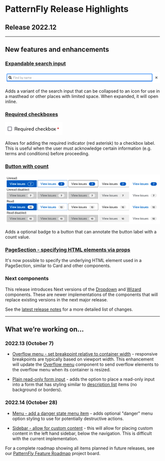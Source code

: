 # PatternFly Release Highlights
## Release 2022.12
----------------------------------------------------------
## New features and enhancements

 ### [Expandable search input](https://v4-archive.patternfly.org/v4/components/search-input#with-expandable-button)

![search input expanded](./img/expandable-search.png)

 Adds a variant of the search input that can be collapsed to an icon for use in a masthead or other places with limited space. When expanded, it will open inline.

 ### [Required checkboxes](https://v4-archive.patternfly.org/v4/components/checkbox#required-input)

![required checkbox](./img/checkbox-required.png)

 Allows for adding the required indicator (red asterisk) to a checkbox label. This is useful when the user must acknowledge certain information (e.g. terms and conditions) before proceeding.

 ### [Button with count](https://v4-archive.patternfly.org/v4/components/button#button-with-count)

 ![button with count](./img/button-with-count.png)

 Adds a optional badge to a button that can annotate the button label with a count value.

 ### [PageSection - specifying HTML elements via props](https://v4-archive.patternfly.org/v4/components/page)

 It's now possible to specify the underlying HTML element used in a PageSection, similar to Card and other components.

 ### Next components

 This release introduces Next versions of the [Dropdown](https://v4-archive.patternfly.org/v4/components/dropdown/react-next) and [Wizard](https://v4-archive.patternfly.org/v4/components/wizard/react-next) components. These are newer implementations of the components that will replace existing versions in the next major release.


See the [latest release notes](https://v4-archive.patternfly.org/v4/developer-resources/release-notes) for a more detailed list of changes.

-----------------------------------------------------------------------------

## What we’re working on...

### 2022.13 (October 7)

* [Overflow menu - set breakpoint relative to container width](https://github.com/patternfly/patternfly-react/issues/7376) - responsive breakpoints are typically based on viewport width. This enhancement will update the [Overflow menu](https://v4-archive.patternfly.org/v4/components/overflow-menu) component to send overflow elements to the overflow menu when its container is resized.

* [Plain read-only form input](https://github.com/patternfly/patternfly-react/issues/7930) - adds the option to place a read-only input into a form that has styling similar to [description list](https://v4-archive.patternfly.org/v4/components/description-list/) items (no background or borders).


### 2022.14 (October 28)

* [Menu - add a danger state menu item](https://github.com/patternfly/patternfly/issues/5057) - adds optional "danger" menu option styling to use for potentially destructive actions.

* [Sidebar - allow for custom content](https://github.com/patternfly/patternfly/issues/4982) - this will allow for placing custom content in the left hand sidebar, below the navigation. This is difficult with the current implementation.

For a complete roadmap showing all items planned in future releases, see our [PatternFly Feature Roadmap](https://github.com/orgs/patternfly/projects/4?fullscreen=true) project board.
